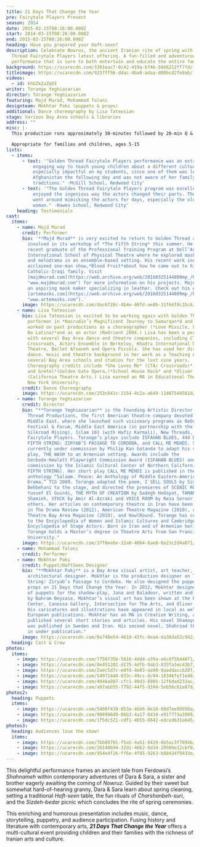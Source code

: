 ```yaml
---
title: 21 Days That Change the Year
pre: Fairytale Players Present
season: 2014
date: 2015-02-15T08:26:00.000Z
start: 2014-03-15T08:26:00.000Z
end: 2015-03-15T08:26:00.000Z
heading: Have you prepared your Haft-seen?
description: Celebrate Nowruz, the ancient Iranian rite of spring with Golden
  Thread Fairytale Players latest offering. A fun-filled and adventurous
  performance that is sure to both entertain and educate the entire family!
background: https://ucarecdn.com/3301eac7-0c42-419a-b746-5666212ff7fd/-/crop/2385x1293/0,0/-/preview/
titleimage: https://ucarecdn.com/9257ff56-d4ac-4ba0-adaa-d00bcd2fe8ab/-/crop/640x453/0,25/-/preview/
videos:
  - id: khGZkZaZqOI
writer: Torange Yeghiazarian
director: Torange Yeghiazarian
featuring: Majd Murad, Mohammad Talani
designteam: Mokhtar Paki (puppets & props)
additional: Dance choreography by Lisa Tateosian
stage: Various Bay Area schools & libraries
address: ""
misc: |-
  This production runs approximately 30-minutes followed by 20-min Q & A session

  Appropriate for families and children, ages 5-15
lists:
  - items:
      - text: '"Golden Thread Fairytale Players performance was an extremely fun and
          engaging way to teach young children about a different culture. It was
          especially impactful on my students, since one of them was leaving for
          Afghanistan the following day and was not aware of her family
          traditions." -McGill School, Redwood City'
      - text: '"The Golden Thread Fairytale Players program was excellent. The students
          enjoyed the ingenious way the actors changed their parts. The kids
          went around mimicking the actors for days, especially the older
          woman." -Hawes School, Redwood City'
    heading: Testimonials
cast:
  items:
    - name: Majd Murad
      credit: Performer
      bio: '**Majd Murad** is very excited to return to Golden Thread after being
        involved in its workshop of *The Fifth String* this summer. He is a
        recent graduate of the Professional Training Program at Dell’Arte
        International School of Physical Theatre where he explored mask, clown,
        and melodrama in an ensemble-based setting. His recent work includes an
        acclaimed one-man show,*Blood Fruit*about how he came out to his
        Catholic-Iraqi family. Visit
        [majdmurad.com](https://web.archive.org/web/20160325144809mp_/http://www.majdmurad.com/
        "www.majdmurad.com") for more information on his projects. Majd is also
        an aspiring mask maker specializing in leather. Check out his work on
        [artemasks.com](https://web.archive.org/web/20160325144809mp_/http://www.artemasks.com/
        "www.artemasks.com").'
      image: https://ucarecdn.com/dac6728c-4b4e-40fd-ae8b-31f6df0c35c6/
    - name: Lisa Tateosian
      bio: Lisa Tateosian is excited to be working again with Golden Thread. She was a
        performer in *Nasrudin’s Magnificent Journey to Samarqan*d and has
        worked on past productions as a choreographer (*Love Missile, Learn to
        Be Latina)*and as an actor (ReOrient 2004.) Lisa has been a performer
        with several Bay Area dance and theatre companies, including CTA/
        Crossroads, Actors Ensemble in Berkeley, Khadra International Dance
        Theatre, Ballet Afsaneh and Opera Piccola. She has used her diverse
        dance, music and theatre background in her work as a Teaching Artist at
        several Bay Area schools and studios for the last nine years.
        Choreography credits include *She Loves Me* (CTA/ Crossroads)*, Hansel
        and Gretel*(Golden Gate Opera,)*School House Rock* and *Oliver!*
        (California Theatre Arts.) Lisa earned an MA in Educational Theatre at
        New York University.
      credit: Dance Choreography
      image: https://ucarecdn.com/253c841c-2154-4c2a-a649-11487544561d/
    - name: Torange Yeghiazarian
      credit: Director
      bio: "**Torange Yeghiazarian** is the Founding Artistic Director of Golden
        Thread Productions, the first American theatre company devoted to the
        Middle East, where she launched such visionary programs as ReOrient
        Festival & Forum, Middle East America (in partnership with the Lark and
        Silkroad Rising), Islam 101 (with Hafiz Karmali), New Threads, and the
        Fairytale Players. Torange’s plays include ISFAHAN BLUES, 444 DAYS, THE
        FIFTH STRING: ZIRYAB’S PASSAGE TO CORDOBA, and CALL ME MEHDI. She is
        currently under commission by Philip Kan Gotanda to adapt his seminal
        play, THE WASH to an Armenian setting. Awards include the
        Gerbode-Hewlett Playwright Commission Award (ISFAHAN BLUES) and a
        commission by the Islamic Cultural Center of Northern California (THE
        FIFTH STRING). Her short play CALL ME MEHDI is published in the
        anthology “Salaam. Peace: An Anthology of Middle Eastern-American
        Drama,” TCG 2009. Torange adapted the poem, I SELL SOULS by Simin
        Behbehani to the stage, and directed the premieres of SCENIC ROUTES by
        Yussef El Guindi, THE MYTH OF CREATION by Sadegh Hedayat, TAMAM by Betty
        Shamieh, STUCK by Amir Al-Azraki and VOICE ROOM by Reza Soroor, amongst
        others. Her articles on contemporary theatre in Iran have been published
        in The Drama Review (2012), American Theatre Magazine (2010), and
        Theatre Bay Area Magazine (2010), and HowlRound. Torange has contributed
        to the Encyclopedia of Women and Islamic Cultures and Cambridge World
        Encyclopedia of Stage Actors. Born in Iran and of Armenian heritage,
        Torange holds a Master’s degree in Theatre Arts from San Francisco State
        University."
      image: https://ucarecdn.com/37f0ee6e-32a0-4004-8ae8-0a23c2d4a071/
    - name: Mohammad Talani
      credit: Performer
    - name: Mokhtar Paki
      credit: Puppet/HaftSeen Designer
      bio: "**Mokhtar Paki** is a Bay Area visual artist, art teacher, and sometimes
        architectural designer. Mokhtar is the production designer on The Fifth
        String: Ziryab’s Passage to Cordoba. He also designed the puppets and
        props on 21 Days that Change the Year. In 2012, Mokhtar designed dozens
        of puppets for the shadow-play, Jana and Baladoor, written and directed
        by Bahram Beyzaie. Mokhtar’s visual art has been shown at the Persian
        Center, Canessa Gallery, Intersection for The Arts, and Oliver Gallery.
        His caricatures and illustrations have appeared in local as well as
        European publications. Mokhtar has an MA in Creative Writing, and has
        published several short stories and articles. His novel Shamayel-e-Mana
        was published in Sweden and Iran. His second novel, Shahrzad the Silent
        in under publication."
      image: https://ucarecdn.com/0a748e54-461d-43fc-8ea4-da36da52c942/
  heading: Cast & Crew
photos:
  items:
    - image: https://ucarecdn.com/7750735b-5616-4dd4-a39a-e6c8f5b448f1/
    - image: https://ucarecdn.com/0e451201-d175-4dfb-9ab3-833fa3ec43b7/
    - image: https://ucarecdn.com/2aec5d7c-e9fd-4e03-aa90-9aaddacc628f/
    - image: https://ucarecdn.com/54972440-833c-49cc-8c94-18346fef1e40/
    - image: https://ucarecdn.com/4046a987-cfc1-49d3-8905-12f6dad233ac/
    - image: https://ucarecdn.com/a97abb55-7792-44f5-9394-5eb50c61e87d/
photos2:
  heading: Puppets
  items:
    - image: https://ucarecdn.com/5408f438-853a-46b6-8e16-08d7ee89958a/-/crop/421x625/19,15/-/preview/
    - image: https://ucarecdn.com/906996d9-06b3-4a17-8410-e91f773a3989/-/crop/408x639/20,1/-/preview/
    - image: https://ucarecdn.com/1f5dc521-cdf1-4655-8642-edced631a645/
photos3:
  heading: Audiences love the show!
  items:
    - image: https://ucarecdn.com/7bb89701-f5a5-4a51-8429-6b5ac3f7894b/
    - image: https://ucarecdn.com/26140b94-32d1-4662-8d34-2056be12cbf0/
    - image: https://ucarecdn.com/954e4f26-ff6e-4f85-9263-b88434f9433e/
---
```

This delightful performance frames an ancient tale from Ferdowsi’s *Shahnameh* within contemporary adventures of Dara & Sara, a sister and brother eagerly awaiting the coming of *Nowruz*. Guided by their sweet but somewhat hard-of-hearing granny, Dara & Sara learn about spring cleaning, setting a traditional *Haft-seen* table, the fun rituals of *Charshanbeh-suri*, and the *Sizdeh-bedar* picnic which concludes the rite of spring ceremonies. 

This enriching and humorous presentation includes music, dance, storytelling, puppetry, and audience participation. Fusing history and literature with contemporary arts, ***21 Days That Change the Year*** offers a multi-cultural event providing children and their families with the richness of Iranian arts and culture.